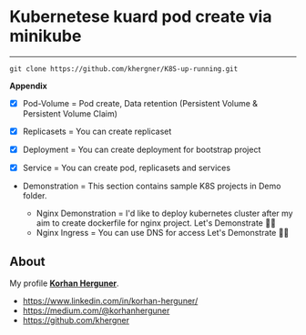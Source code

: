 # Kubernetese kuard pod create via minikube

------------------------------------------------------------------------
```
git clone https://github.com/khergner/K8S-up-running.git
```

**Appendix**

- [x] Pod-Volume = Pod create, Data retention (Persistent Volume & Persistent Volume Claim)

- [x] Replicasets = You can create replicaset

- [x] Deployment = You can create deployment for bootstrap project

- [x] Service = You can create pod, replicasets and services

- Demonstration = This section contains sample K8S projects in Demo folder. 

  - Nginx Demonstration = I'd like to deploy kubernetes cluster after my aim to create dockerfile for nginx project. Let's Demonstrate :technologist:
  - Nginx Ingress  = You can use DNS for access Let's Demonstrate :technologist:

## About

My profile **[Korhan Herguner](https://www.linkedin.com/in/korhan-herguner/)**.

- <https://www.linkedin.com/in/korhan-herguner/>
- <https://medium.com/@korhanherguner>
- <https://github.com/khergner>